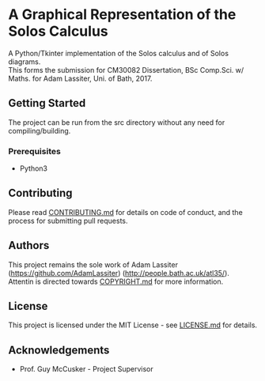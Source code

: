 # A Graphical Representation of the Solos Calculus
A Python/Tkinter implementation of the Solos calculus and of Solos diagrams.  
This forms the submission for CM30082 Dissertation, BSc Comp.Sci. w/ Maths. for Adam Lassiter, Uni. of Bath, 2017.

## Getting Started
The project can be run from the src directory without any need for compiling/building.

### Prerequisites
* Python3

## Contributing
Please read [CONTRIBUTING.md](CONTRIBUTING.md) for details on code of conduct, and the process for submitting pull requests.

## Authors
This project remains the sole work of Adam Lassiter (https://github.com/AdamLassiter) (http://people.bath.ac.uk/atl35/).  
Attentin is directed towards [COPYRIGHT.md](COPYRIGHT.md) for more information.

## License
This project is licensed under the MIT License - see [LICENSE.md](LICENSE.md) for details.

## Acknowledgements
* Prof. Guy McCusker - Project Supervisor
